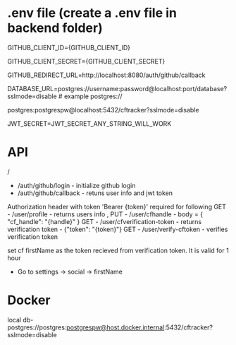 # .env file (create a .env file in backend folder)

GITHUB_CLIENT_ID={GITHUB_CLIENT_ID}

GITHUB_CLIENT_SECRET={GITHUB_CLIENT_SECRET}

GITHUB_REDIRECT_URL=http://localhost:8080/auth/github/callback

DATABASE_URL=postgres://username:password@localhost:port/database?sslmode=disable # example postgres://

postgres:postgrespw@localhost:5432/cftracker?sslmode=disable

JWT_SECRET=JWT_SECRET_ANY_STRING_WILL_WORK

# API

/

- /auth/github/login - initialize github login
- /auth/github/callback - retuns user info and jwt token

Authorization header with token 'Bearer {token}' required for following
GET - /user/profile - returns users info ,
PUT - /user/cfhandle - body = { "cf_handle": "{handle}" }
GET - /user/cfverification-token - returns verification token - {"token": "{token}"}
GET - /user/verify-cftoken - verifies verification token

set cf firstName as the token recieved from verification token. It is valid for 1 hour

- Go to settings -> social -> firstName


# Docker
local db- postgres://postgres:postgrespw@host.docker.internal:5432/cftracker?sslmode=disable